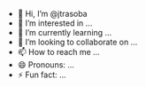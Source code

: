 - 👋 Hi, I’m @jtrasoba
- 👀 I’m interested in ...
- 🌱 I’m currently learning ...
- 💞️ I’m looking to collaborate on ...
- 📫 How to reach me ...
- 😄 Pronouns: ...
- ⚡ Fun fact: ...

<!---
jtrasoba/jtrasoba is a ✨ special ✨ repository because its `README.md` (this file) appears on your GitHub profile.
You can click the Preview link to take a look at your changes.
--->
